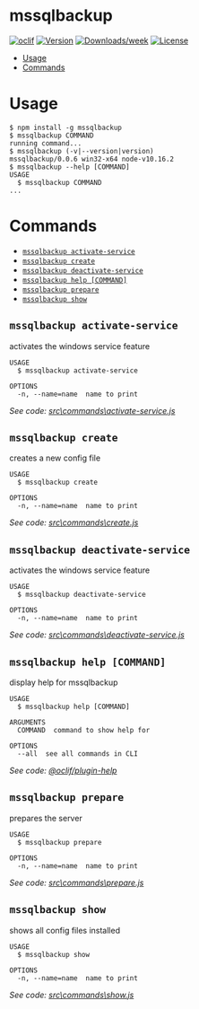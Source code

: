 mssqlbackup
===========



[![oclif](https://img.shields.io/badge/cli-oclif-brightgreen.svg)](https://oclif.io)
[![Version](https://img.shields.io/npm/v/mssqlbackup.svg)](https://npmjs.org/package/mssqlbackup)
[![Downloads/week](https://img.shields.io/npm/dw/mssqlbackup.svg)](https://npmjs.org/package/mssqlbackup)
[![License](https://img.shields.io/npm/l/mssqlbackup.svg)](https://github.com/Desktop/https://github.com/AlexanderGaussAG/Node-Backup-Server/blob/master/package.json)

<!-- toc -->
* [Usage](#usage)
* [Commands](#commands)
<!-- tocstop -->
# Usage
<!-- usage -->
```sh-session
$ npm install -g mssqlbackup
$ mssqlbackup COMMAND
running command...
$ mssqlbackup (-v|--version|version)
mssqlbackup/0.0.6 win32-x64 node-v10.16.2
$ mssqlbackup --help [COMMAND]
USAGE
  $ mssqlbackup COMMAND
...
```
<!-- usagestop -->
# Commands
<!-- commands -->
* [`mssqlbackup activate-service`](#mssqlbackup-activate-service)
* [`mssqlbackup create`](#mssqlbackup-create)
* [`mssqlbackup deactivate-service`](#mssqlbackup-deactivate-service)
* [`mssqlbackup help [COMMAND]`](#mssqlbackup-help-command)
* [`mssqlbackup prepare`](#mssqlbackup-prepare)
* [`mssqlbackup show`](#mssqlbackup-show)

## `mssqlbackup activate-service`

activates the windows service feature

```
USAGE
  $ mssqlbackup activate-service

OPTIONS
  -n, --name=name  name to print
```

_See code: [src\commands\activate-service.js](https://github.com/AlexanderGaussAG/Node-Backup-Server/blob/v0.0.6/src\commands\activate-service.js)_

## `mssqlbackup create`

creates a new config file

```
USAGE
  $ mssqlbackup create

OPTIONS
  -n, --name=name  name to print
```

_See code: [src\commands\create.js](https://github.com/AlexanderGaussAG/Node-Backup-Server/blob/v0.0.6/src\commands\create.js)_

## `mssqlbackup deactivate-service`

activates the windows service feature

```
USAGE
  $ mssqlbackup deactivate-service

OPTIONS
  -n, --name=name  name to print
```

_See code: [src\commands\deactivate-service.js](https://github.com/AlexanderGaussAG/Node-Backup-Server/blob/v0.0.6/src\commands\deactivate-service.js)_

## `mssqlbackup help [COMMAND]`

display help for mssqlbackup

```
USAGE
  $ mssqlbackup help [COMMAND]

ARGUMENTS
  COMMAND  command to show help for

OPTIONS
  --all  see all commands in CLI
```

_See code: [@oclif/plugin-help](https://github.com/oclif/plugin-help/blob/v2.2.0/src\commands\help.ts)_

## `mssqlbackup prepare`

prepares the server

```
USAGE
  $ mssqlbackup prepare

OPTIONS
  -n, --name=name  name to print
```

_See code: [src\commands\prepare.js](https://github.com/AlexanderGaussAG/Node-Backup-Server/blob/v0.0.6/src\commands\prepare.js)_

## `mssqlbackup show`

shows all config files installed

```
USAGE
  $ mssqlbackup show

OPTIONS
  -n, --name=name  name to print
```

_See code: [src\commands\show.js](https://github.com/AlexanderGaussAG/Node-Backup-Server/blob/v0.0.6/src\commands\show.js)_
<!-- commandsstop -->
